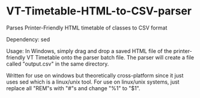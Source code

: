 VT-Timetable-HTML-to-CSV-parser
===============================

Parses Printer-Friendly HTML timetable of classes to CSV format

Dependency: sed

Usage: In Windows, simply drag and drop a saved HTML file of the printer-friendly VT Timetable onto the parser
batch file.  The parser will create a file called "output.csv" in the same directory.


Written for use on windows but theoretically cross-platform since it just uses sed which is a linux/unix tool.
For use on linux/unix systems, just replace all "REM"s with "#"s and change "%1" to "$1".
